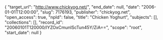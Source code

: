 {
  "target_url": "http://www.chickyog.net/", 
  "end_date": null, 
  "date": "2006-01-01T12:00:00", 
  "slug": 7176193, 
  "publisher": "chickyog.net", 
  "open_access": true, 
  "npld": false, 
  "title": "Chicken Yoghurt", 
  "subjects": [], 
  "collections": [], 
  "record_id": "20060101T120000/lYZOxCmunIScTun45Y/ZiA==", 
  "scope": "root", 
  "start_date": null
}


